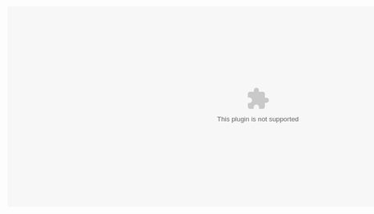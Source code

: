 <embed align="" valign="" width="1000" height="400" src="qkdummy.github.io/utf-8' 'sj.swf" quality="high" wmode="Transparent">
